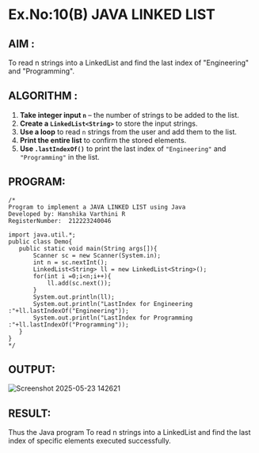 # Ex.No:10(B) JAVA LINKED LIST
## AIM :
To read n strings into a LinkedList and find the last index of "Engineering" and "Programming".


## ALGORITHM :

1. **Take integer input `n`** – the number of strings to be added to the list.
2. **Create a `LinkedList<String>`** to store the input strings.
3. **Use a loop** to read `n` strings from the user and add them to the list.
4. **Print the entire list** to confirm the stored elements.
5. **Use `.lastIndexOf()`** to print the last index of `"Engineering"` and `"Programming"` in the list.


## PROGRAM:
 ```
/*
Program to implement a JAVA LINKED LIST using Java
Developed by: Hanshika Varthini R
RegisterNumber:  212223240046

import java.util.*;
public class Demo{
    public static void main(String args[]){
        Scanner sc = new Scanner(System.in);
        int n = sc.nextInt();
        LinkedList<String> ll = new LinkedList<String>();
        for(int i =0;i<n;i++){
            ll.add(sc.next());
        }
        System.out.println(ll);
        System.out.println("LastIndex for Engineering :"+ll.lastIndexOf("Engineering"));
        System.out.println("LastIndex for Programming :"+ll.lastIndexOf("Programming"));
    }
}
*/
```



## OUTPUT:

![Screenshot 2025-05-23 142621](https://github.com/user-attachments/assets/e6c9712f-f4b1-403b-a82f-088c4c203c35)


## RESULT:
Thus the Java program To read n strings into a LinkedList and find the last index of specific elements executed successfully.





